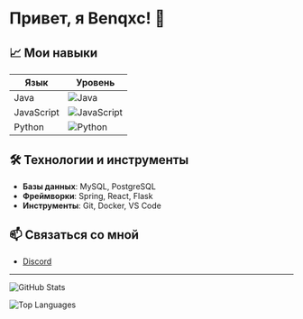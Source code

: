# Привет, я Benqxc! 👋

## 📈 Мои навыки

| Язык         | Уровень      |
|--------------|--------------|
| Java         | ![Java](https://img.shields.io/badge/Java-Middle-orange) |
| JavaScript   | ![JavaScript](https://img.shields.io/badge/JavaScript-Junior-lightblue) |
| Python       | ![Python](https://img.shields.io/badge/Python-Junior-lightblue) |

## 🛠️ Технологии и инструменты

- **Базы данных**: MySQL, PostgreSQL
- **Фреймворки**: Spring, React, Flask
- **Инструменты**: Git, Docker, VS Code

## 📫 Связаться со мной

- [Discord](https://discordapp.com/users/642377537598521344)

---

![GitHub Stats](https://github-readme-stats.vercel.app/api?username=benqxc&show_icons=true&theme=radical)

![Top Languages](https://github-readme-stats.vercel.app/api/top-langs/?username=benqxc&layout=compact&theme=radical) 
